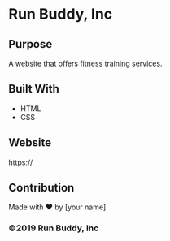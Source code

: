 # Run Buddy, Inc

## Purpose
A website that offers fitness training services. 

## Built With
* HTML
* CSS

## Website
https://

## Contribution
Made with ❤️ by [your name]

### ©️2019 Run Buddy, Inc 
